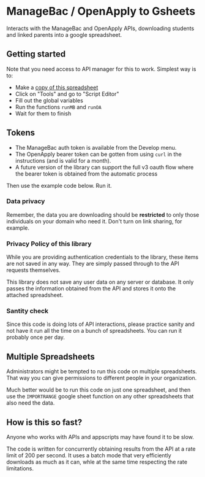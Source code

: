 #   ManageBac / OpenApply to Gsheets

Interacts with the ManageBac and OpenApply APIs, downloading students and linked parents into a google spreadsheet. 

## Getting started

Note that you need access to API manager for this to work. Simplest way is to:

- Make a [copy of this spreadsheet](https://docs.google.com/spreadsheets/d/1Uc___fcVkp_QURp_9sMq3vFJSVncv2-ENwiZmVzz4bg/copy)
- Click on "Tools" and go to "Script Editor"
- Fill out the global variables 
- Run the functions `runMB` and `runOA`
- Wait for them to finish


## Tokens

- The ManageBac auth token is available from the Develop menu.
- The OpenApply bearer token can be gotten from using `curl` in the instructions (and is valid for a month).
- A future version of the library can support the full v3 oauth flow where the bearer token is obtained from the automatic process

Then use the example code below. Run it.

### Data privacy

Remember, the data you are downloading should be **restricted** to only those individuals on your domain who need it. Don't turn on link sharing, for example. 

### Privacy Policy of this library

While you are providing authentication credentials to the library, these items are not saved in any way. They are simply passed through to the API requests themselves.

This library does not save any user data on any server or database. It only passes the information obtained from the API and stores it onto the attached spreadsheet.

### Santity check

Since this code is doing lots of API interactions, please practice sanity and not have it run all the time on a bunch of spreadsheets. You can run it probably once per day.

## Multiple Spreadsheets

Administrators might be tempted to run this code on multiple spreadsheets. That way you can give permissions to different people in your organization. 

Much better would be to run this code on just one spreadsheet, and then use the `IMPORTRANGE` google sheet function on any other spreadsheets that also need the data.

## How is this so fast?

Anyone who works with APIs and appscripts may have found it to be slow. 

The code is written for concurrently obtaining results from the API at a rate limit of 200 per second. It uses a batch mode that very efficiently downloads as much as it can, whle at the same time respecting the rate limitations.


